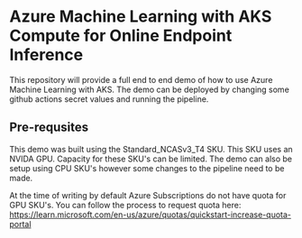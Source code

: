 # Azure Machine Learning with AKS Compute for Online Endpoint Inference

This repository will provide a full end to end demo of how to use Azure Machine Learning with AKS. The demo can be deployed by changing some github actions secret values and running the pipeline.

## Pre-requsites 
This demo was built using the Standard_NCASv3_T4 SKU. This SKU uses an NVIDA GPU. Capacity for these SKU's can be limited. The demo can also be setup using CPU SKU's however some changes to the pipeline need to be made.

At the time of writing by default Azure Subscriptions do not have quota for GPU SKU's. You can follow the process to request quota here: https://learn.microsoft.com/en-us/azure/quotas/quickstart-increase-quota-portal
